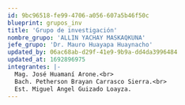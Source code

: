 ```yaml
---
id: 9bc96518-fe99-4706-a056-607a5b46f50c
blueprint: grupos_inv
title: 'Grupo de investigación'
nombre_grupo: 'ALLIN YACHAY MASKAQKUNA'
jefe_grupo: 'Dr. Mauro Huayapa Huaynacho'
updated_by: 06ac68ab-d29f-41e9-9b9a-dd4da3996484
updated_at: 1692896975
integrantes: |-
  Mag. José Huamaní Arone.<br>
  Bach. Petherson Brayan Carrasco Sierra.<br>
  Est. Miguel Angel Guizado Loayza.
---
```

